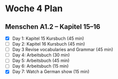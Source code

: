 # Woche 4 Plan

## **Menschen A1.2 – Kapitel 15–16**

- [x] Day 1: Kapitel 15 Kursbuch (45 min)
- [ ] Day 2: Kapitel 16 Kursbuch (45 min)
- [ ] Day 3 Revise vocabularies and Grammar (45 min)
- [ ] Day 4: Arbeitsbuch (30 min)
- [ ] Day 5: Arbeitsbuch (45 min)
- [ ] Day 6: Arbeitsbuch (15 min)
- [x] Day 7: Watch a German show (15 min)
